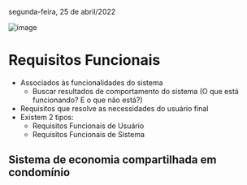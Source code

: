 segunda-feira, 25 de abril/2022

![image](https://user-images.githubusercontent.com/87860884/165092821-da38a603-bda9-40c2-b791-6926890f7572.png)


# Requisitos Funcionais
- Associados às funcionalidades do sistema 
    - Buscar resultados de comportamento do sistema (O que está funcionando? E o que não está?)
- Requisitos que resolve as necessidades do usuário final
- Existem 2 tipos:
    - Requisitos Funcionais de Usuário
    - Requisitos Funcionais de Sistema

## Sistema de economia compartilhada em condomínio
